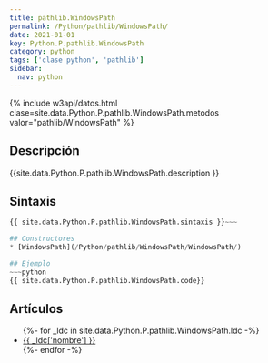 ```yaml
---
title: pathlib.WindowsPath
permalink: /Python/pathlib/WindowsPath/
date: 2021-01-01
key: Python.P.pathlib.WindowsPath
category: python
tags: ['clase python', 'pathlib']
sidebar: 
  nav: python
---
```


{% include w3api/datos.html clase=site.data.Python.P.pathlib.WindowsPath.metodos valor="pathlib/WindowsPath" %}

## Descripción
{{site.data.Python.P.pathlib.WindowsPath.description }}

## Sintaxis
~~~python
{{ site.data.Python.P.pathlib.WindowsPath.sintaxis }}~~~

## Constructores
* [WindowsPath](/Python/pathlib/WindowsPath/WindowsPath/)

## Ejemplo
~~~python
{{ site.data.Python.P.pathlib.WindowsPath.code}}
~~~

## Artículos
<ul>
{%- for _ldc in site.data.Python.P.pathlib.WindowsPath.ldc -%}
   <li>
       <a href="{{_ldc['url'] }}">{{ _ldc['nombre'] }}</a>
   </li>
{%- endfor -%}
</ul>
